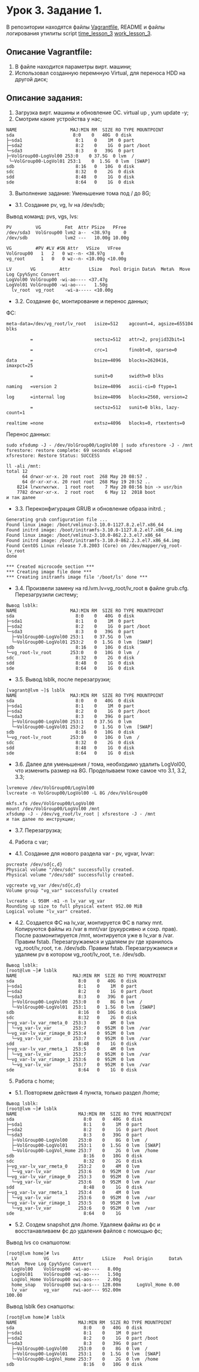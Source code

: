 # Урок 3. Задание 1.
В репозитории находятся файлы [Vagrantfile](Vagrantfile), README и файлы логирования утилиты script [time_lesson_3](time_lesson_3) [work_lesson_3](work_lesson_3).

## Описание Vagrantfile:
1. В файле находится параметры вирт. машини;
2. Использовал созданную перемнную Virtual, для переноса HDD на другой диск;

## Описание задания:
1. Загрузка вирт. машины и обновление  ОС. virtual up , yum update -y;
2. Смотрим какие устройства у нас;

```[vagrant@lvm /]$ lsblk
NAME                    MAJ:MIN RM  SIZE RO TYPE MOUNTPOINT
sda                      8:0    0   40G  0 disk
├─sda1                    8:1    0    1M  0 part
├─sda2                    8:2    0    1G  0 part /boot
└─sda3                    8:3    0   39G  0 part 
├─VolGroup00-LogVol00 253:0    0 37.5G  0 lvm  /
 └─VolGroup00-LogVol01 253:1    0  1.5G  0 lvm  [SWAP]
sdb                       8:16   0   10G  0 disk 
sdc                       8:32   0    2G  0 disk 
sdd                       8:48   0    1G  0 disk 
sde                       8:64   0    1G  0 disk
```
3. Выполнение задание: Уменьшение тома под / до 8G;
  
* 3.1.  Создание pv, vg, lv на /dev/sdb;
  
Вывод команд: pvs, vgs, lvs:

```
PV         VG         Fmt  Attr PSize   PFree
/dev/sda3  VolGroup00 lvm2 a--  <38.97g     0 
/dev/sdb              lvm2 ---   10.00g 10.00g

VG         #PV #LV #SN Attr   VSize   VFree 
VolGroup00   1   2   0 wz--n- <38.97g      0 
vg_root      1   0   0 wz--n- <10.00g <10.00g
  
LV       VG         Attr       LSize   Pool Origin Data%  Meta%  Move Log Cpy%Sync Convert
LogVol00 VolGroup00 -wi-ao---- <37.47g 
LogVol01 VolGroup00 -wi-ao----   1.50g 
  lv_root  vg_root    -wi-a----- <10.00g   
```

* 3.2. Создание фс, монтирование и перенос данных;

ФС:
```
meta-data=/dev/vg_root/lv_root   isize=512    agcount=4, agsize=655104 blks

         =                       sectsz=512   attr=2, projid32bit=1
	 
         =                       crc=1        finobt=0, sparse=0
	 
data     =                       bsize=4096   blocks=2620416, imaxpct=25

         =                       sunit=0      swidth=0 blks
	 
naming   =version 2              bsize=4096   ascii-ci=0 ftype=1

log      =internal log           bsize=4096   blocks=2560, version=2

         =                       sectsz=512   sunit=0 blks, lazy-count=1
	 
realtime =none                   extsz=4096   blocks=0, rtextents=0
```

Перенос данных:
```
sudo xfsdump -J - /dev/VolGroup00/LogVol00 | sudo xfsrestore -J - /mnt
fsrestore: restore complete: 69 seconds elapsed
xfsrestore: Restore Status: SUCCESS

ll -ali /mnt:
total 12
      64 drwxr-xr-x. 20 root root  268 May 20 08:57 .
      64 dr-xr-xr-x. 20 root root  268 May 19 20:52 ..
    8214 lrwxrwxrwx.  1 root root    7 May 20 08:56 bin -> usr/bin
    7782 drwxr-xr-x.  2 root root    6 May 12  2018 boot
и так далее
```

* 3.3. Переконфигурация GRUB и обновление образа initrd. ;
```
Generating grub configuration file ...
Found linux image: /boot/vmlinuz-3.10.0-1127.8.2.el7.x86_64
Found initrd image: /boot/initramfs-3.10.0-1127.8.2.el7.x86_64.img
Found linux image: /boot/vmlinuz-3.10.0-862.2.3.el7.x86_64
Found initrd image: /boot/initramfs-3.10.0-862.2.3.el7.x86_64.img
Found CentOS Linux release 7.8.2003 (Core) on /dev/mapper/vg_root-lv_root
done

*** Created microcode section ***
*** Creating image file done ***
*** Creating initramfs image file '/boot/ls' done ***
```

* 3.4. Произвели замену на rd.lvm.lv=vg_root/lv_root в файле grub.cfg. Перезагрузили систему;
```
Вывод lsblk:
NAME                    MAJ:MIN RM  SIZE RO TYPE MOUNTPOINT
sda                       8:0    0   40G  0 disk 
├─sda1                    8:1    0    1M  0 part 
├─sda2                    8:2    0    1G  0 part /boot
└─sda3                    8:3    0   39G  0 part 
  ├─VolGroup00-LogVol00 253:1    0 37.5G  0 lvm  
  └─VolGroup00-LogVol01 253:2    0  1.5G  0 lvm  [SWAP]
sdb                       8:16   0   10G  0 disk 
└─vg_root-lv_root       253:0    0   10G  0 lvm  /
sdc                       8:32   0    2G  0 disk 
sdd                       8:48   0    1G  0 disk 
sde                       8:64   0    1G  0 disk 
```
* 3.5. Вывод lsblk, после перезагрузки;
```
[vagrant@lvm ~]$ lsblk
NAME                    MAJ:MIN RM  SIZE RO TYPE MOUNTPOINT
sda                       8:0    0   40G  0 disk 
├─sda1                    8:1    0    1M  0 part 
├─sda2                    8:2    0    1G  0 part /boot
└─sda3                    8:3    0   39G  0 part 
  ├─VolGroup00-LogVol00 253:1    0 37.5G  0 lvm  
  └─VolGroup00-LogVol01 253:2    0  1.5G  0 lvm  [SWAP]
sdb                       8:16   0   10G  0 disk 
└─vg_root-lv_root       253:0    0   10G  0 lvm  /
sdc                       8:32   0    2G  0 disk 
sdd                       8:48   0    1G  0 disk 
sde                       8:64   0    1G  0 disk 
```
* 3.6. Далее для уменьшения / тома, необходимо удалить LogVol00, что изменить размер на 8G. Проделываем тоже самое что 3.1, 3.2, 3.3;
```
lvremove /dev/VolGroup00/LogVol00
lvcreate -n VolGroup00/LogVol00 -L 8G /dev/VolGroup00

mkfs.xfs /dev/VolGroup00/LogVol00
mount /dev/VolGroup00/LogVol00 /mnt
xfsdump -J - /dev/vg_root/lv_root | xfsrestore -J - /mnt
и так далее по инструкции;
```
* 3.7. Перезагрузка;

4. Работа с var;

* 4.1. Создание для нового раздела var -  pv, vgvar, lvvar:
```
pvcreate /dev/sd{c,d}
Physical volume "/dev/sdc" successfully created.
Physical volume "/dev/sdd" successfully created.

vgcreate vg_var /dev/sd{c,d}
Volume group "vg_var" successfully created

lvcreate -L 950M -m1 -n lv_var vg_var
Rounding up size to full physical extent 952.00 MiB
Logical volume "lv_var" created.
```
* 4.2. Создается ФС на lv_var, монтируется ФС в папку mnt. Копируются файлы из /var в mnt/var (рукурсивно и сохр. прав). После размонитируется /mnt, монтируется уже в lv_var в /var. Правим fstab. Перезагружаемся и удаляем pv где хранилось vg_root/lv_root, т.е. /dev/sdb. Правим fstab. Перезагружаемся и удаляем pv в котором  vg_root/lv_root, т.е. /dev/sdb.
```
Вывод lsblk:
[root@lvm ~]# lsblk
NAME                     MAJ:MIN RM  SIZE RO TYPE MOUNTPOINT
sda                        8:0    0   40G  0 disk 
├─sda1                     8:1    0    1M  0 part 
├─sda2                     8:2    0    1G  0 part /boot
└─sda3                     8:3    0   39G  0 part 
  ├─VolGroup00-LogVol00  253:0    0    8G  0 lvm  /
  └─VolGroup00-LogVol01  253:1    0  1.5G  0 lvm  [SWAP]
sdb                        8:16   0   10G  0 disk 
sdc                        8:32   0    2G  0 disk 
├─vg_var-lv_var_rmeta_0  253:3    0    4M  0 lvm  
│ └─vg_var-lv_var        253:7    0  952M  0 lvm  /var
└─vg_var-lv_var_rimage_0 253:4    0  952M  0 lvm  
  └─vg_var-lv_var        253:7    0  952M  0 lvm  /var
sdd                        8:48   0    1G  0 disk 
├─vg_var-lv_var_rmeta_1  253:5    0    4M  0 lvm  
│ └─vg_var-lv_var        253:7    0  952M  0 lvm  /var
└─vg_var-lv_var_rimage_1 253:6    0  952M  0 lvm  
  └─vg_var-lv_var        253:7    0  952M  0 lvm  /var
sde                        8:64   0    1G  0 disk 
```
5. Работа с home;

* 5.1. Повторяем действия 4 пункта, только раздел /home;
```
Вывод lsblk:
[root@lvm ~]# lsblk
NAME                       MAJ:MIN RM  SIZE RO TYPE MOUNTPOINT
sda                          8:0    0   40G  0 disk 
├─sda1                       8:1    0    1M  0 part 
├─sda2                       8:2    0    1G  0 part /boot
└─sda3                       8:3    0   39G  0 part 
  ├─VolGroup00-LogVol00    253:0    0    8G  0 lvm  /
  ├─VolGroup00-LogVol01    253:1    0  1.5G  0 lvm  [SWAP]
  └─VolGroup00-LogVol_Home 253:7    0    2G  0 lvm  /home
sdb                          8:16   0   10G  0 disk 
sdc                          8:32   0    2G  0 disk 
├─vg_var-lv_var_rmeta_0    253:2    0    4M  0 lvm  
│ └─vg_var-lv_var          253:6    0  952M  0 lvm  /var
└─vg_var-lv_var_rimage_0   253:3    0  952M  0 lvm  
  └─vg_var-lv_var          253:6    0  952M  0 lvm  /var
sdd                          8:48   0    1G  0 disk 
├─vg_var-lv_var_rmeta_1    253:4    0    4M  0 lvm  
│ └─vg_var-lv_var          253:6    0  952M  0 lvm  /var
└─vg_var-lv_var_rimage_1   253:5    0  952M  0 lvm  
  └─vg_var-lv_var          253:6    0  952M  0 lvm  /var
sde                          8:64   0    1G
```

* 5.2. Создем snapshot для /home. Удаляем файлы из фс и восстанавливаем фс до удаления файлов с помощью фс;

Вывод lvs со снапшотом:
```
[root@lvm home]# lvs
  LV          VG         Attr       LSize   Pool Origin      Data%  Meta%  Move Log Cpy%Sync Convert
  LogVol00    VolGroup00 -wi-ao----   8.00g                                                         
  LogVol01    VolGroup00 -wi-ao----   1.50g                                                         
  LogVol_Home VolGroup00 owi-aos---   2.00g                                                         
  home_snap   VolGroup00 swi-a-s--- 128.00m      LogVol_Home 0.00                                   
  lv_var      vg_var     rwi-aor--- 952.00m                                         100.00
```
Вывод lsblk без снапшоты:
```
[root@lvm home]# lsblk
NAME                       MAJ:MIN RM  SIZE RO TYPE MOUNTPOINT
sda                          8:0    0   40G  0 disk 
├─sda1                       8:1    0    1M  0 part 
├─sda2                       8:2    0    1G  0 part /boot
└─sda3                       8:3    0   39G  0 part 
  ├─VolGroup00-LogVol00    253:0    0    8G  0 lvm  /
  ├─VolGroup00-LogVol01    253:1    0  1.5G  0 lvm  [SWAP]
  └─VolGroup00-LogVol_Home 253:7    0    2G  0 lvm  /home
sdb                          8:16   0   10G  0 disk 
```
